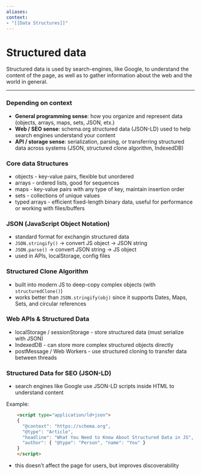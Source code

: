 ```yaml
---
aliases:
context:
- "[[Data Structures]]"
---
```


# Structured data

Structured data is used by search-engines, like Google, to understand the content of the page, as well as to gather information about the web and the world in general.

---

### Depending on context
- **General programming sense**: how you organize and represent data (objects, arrays, maps, sets, JSON, etx.)
- **Web / SEO sense**: schema.org structured data (JSON-LD) used to help search engines understand your content
- **API / storage sense**: serialization, parsing, or transferring structured data across systems (JSON, structured clone algorithm, IndexedDB)


### Core data Structures
- objects - key-value pairs, flexible but unordered
- arrays - ordered lists, good for sequences
- maps - key-value pairs with any type of key, maintain insertion order
- sets - collections of unique values
- typed arrays - efficient fixed-length binary data, useful for performance or working with files/buffers


### JSON (JavaScript Object Notation)
- standard format for exchangin structured data
- `JSON.stringify()` -> convert JS object -> JSON string
- `JSON.parse()` -> convert JSON string -> JS object
- used in APIs, localStorage, config files


### Structured Clone Algorithm
- built into modern JS to deep-copy complex objects (with `structuredClone()`)
- works better than `JSON.stringify(obj)` since it supports Dates, Maps, Sets, and circular references


### Web APIs & Structured Data
- localStorage / sessionStorage - store structured data (must serialize with JSON)
- IndexedDB - can store more complex structured objects directly
- postMessage / Web Workers - use structured cloning to transfer data between threads


### Structured Data for SEO (JSON-LD)
- search engines like Google use JSON-LD scripts inside HTML to understand content

Example:
```html
    <script type="application/ld+json">
    {
      "@context": "https://schema.org",
      "@type": "Article",
      "headline": "What You Need to Know About Structured Data in JS",
      "author": { "@type": "Person", "name": "You" }
    }
    </script>
```
- this doesn't affect the page for users, but improves discoverability

